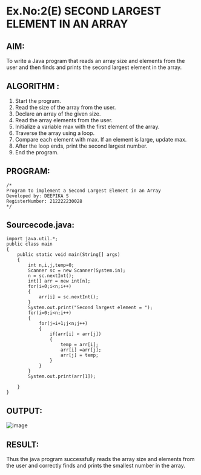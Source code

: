 # Ex.No:2(E)  SECOND LARGEST ELEMENT IN AN ARRAY

## AIM:
To write a Java program that reads an array size and elements from the user and then finds and prints the second largest element in the array.
## ALGORITHM :
1.	Start the program.
2.	Read the size of the array from the user.
3.	Declare an array of the given size.
4.	Read the array elements from the user.
5.	Initialize a variable max with the first element of the array.
6.	Traverse the array using a loop.
7.	Compare each element with max. If an element is large, update max.
8.	After the loop ends, print the second largest number.
9.	End the program.
	

## PROGRAM:
 ```
/*
Program to implement a Second Largest Element in an Array
Developed by: DEEPIKA S
RegisterNumber: 212222230028 
*/
```

## Sourcecode.java:
```
import java.util.*;
public class main
{
    public static void main(String[] args)
    {
        int n,i,j,temp=0;
        Scanner sc = new Scanner(System.in);
        n = sc.nextInt();
        int[] arr = new int[n];
        for(i=0;i<n;i++)
        {
            arr[i] = sc.nextInt();
        }
        System.out.print("Second largest element = ");
        for(i=0;i<n;i++)
        {
            for(j=i+1;j<n;j++)
            {
                if(arr[i] < arr[j])
                {
                    temp = arr[i];
                    arr[i] =arr[j];
                    arr[j] = temp;
                }
            }
        }
        System.out.print(arr[1]);
        
    }
}
```
## OUTPUT:

![image](https://github.com/user-attachments/assets/bb4831f6-0934-4308-9cca-34a9c9ad3636)

## RESULT:
Thus the java program successfully reads the array size and elements from the user and correctly finds and prints the smallest number in the array.



